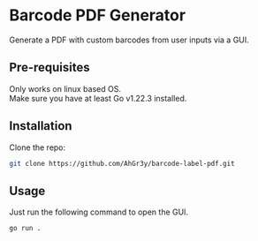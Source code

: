 # Barcode PDF Generator
Generate a PDF with custom barcodes from user inputs via a GUI.

## Pre-requisites
Only works on linux based OS.\
Make sure you have at least Go v1.22.3 installed.

## Installation

Clone the repo:

```bash
git clone https://github.com/AhGr3y/barcode-label-pdf.git
```

## Usage

Just run the following command to open the GUI.

```bash
go run .
```
